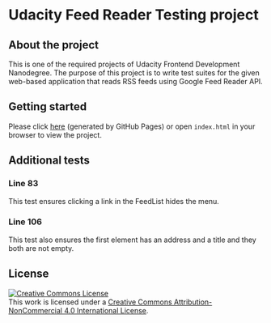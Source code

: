 # Udacity Feed Reader Testing project


## About the project

This is one of the required projects of Udacity Frontend Development Nanodegree. The purpose of this project is to write test suites for the given web-based application that reads RSS feeds using Google Feed Reader API.

## Getting started

Please click [here](http://miadwang.github.io/frontent-nanodegree-feedreader/index.html) (generated by GitHub Pages) or open `index.html` in your browser to view the project.

## Additional tests

### Line 83

This test ensures clicking a link in the FeedList hides the menu.

### Line 106

This test also ensures the first element has an address and a title and they both are not empty.

## License

<a rel="license" href="http://creativecommons.org/licenses/by-nc/4.0/"><img alt="Creative Commons License" style="border-width:0" src="https://i.creativecommons.org/l/by-nc/4.0/88x31.png" /></a><br />This work is licensed under a <a rel="license" href="http://creativecommons.org/licenses/by-nc/4.0/">Creative Commons Attribution-NonCommercial 4.0 International License</a>.
